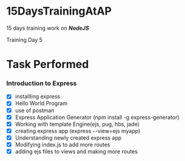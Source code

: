 # 15DaysTrainingAtAP
15 days training work on ***_NodeJS_***


Training Day 5

# Task Performed

### Introduction to Express
- [X] installling express
- [X] Hello World Program
- [X] use of postman
- [X] Express Application Generator (npm install -g express-generator)
- [X] Working with template Engine(ejs, pug, hbs, jade)
- [X] creating express app (express --view=ejs myapp)
- [X] Understanding newly created express app
- [X] Modifying index.js to add more routes
- [X] adding ejs files to views and making more routes
